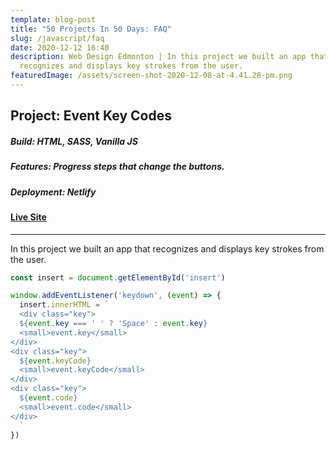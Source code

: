 ```yaml
---
template: blog-post
title: "50 Projects In 50 Days: FAQ"
slug: /javascript/faq
date: 2020-12-12 16:40
description: Web Design Edmonton | In this project we built an app that
  recognizes and displays key strokes from the user.
featuredImage: /assets/screen-shot-2020-12-08-at-4.41.28-pm.png
---
```

## Project: Event Key Codes

##### Build: HTML, SASS, Vanilla JS

##### Features: Progress steps that change the buttons.

##### Deployment: Netlify

#### [Live Site](http://127.0.0.1:5501/event-key-codes/)

- - -

In this project we built an app that recognizes and displays key strokes from the user.





```javascript
const insert = document.getElementById('insert')

window.addEventListener('keydown', (event) => {
  insert.innerHTML = `
  <div class="key">
  ${event.key === ' ' ? 'Space' : event.key} 
  <small>event.key</small>
</div>
<div class="key">
  ${event.keyCode}
  <small>event.keyCode</small>
</div>
<div class="key">
  ${event.code}
  <small>event.code</small>
</div>
  `
})
```
